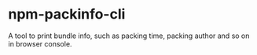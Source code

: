 # npm-packinfo-cli
A tool to print bundle info, such as packing time, packing author and so on in browser console.
